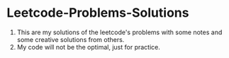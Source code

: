 # Leetcode-Problems-Solutions
1. This are my solutions of the leetcode's problems with some notes and some creative solutions from others.
2. My code will not be the optimal, just for practice.
